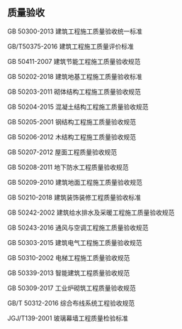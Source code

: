 ## 质量验收

GB 50300-2013 建筑工程施工质量验收统一标准

GB/T50375-2016 建筑工程施工质量评价标准

GB 50411-2007 建筑节能工程施工质量验收规范

GB 50202-2018 建筑地基工程施工质量验收标准

GB 50203-2011 砌体结构工程施工质量验收规范

GB 50204-2015 混凝土结构工程施工质量验收规范

GB 50205-2001 钢结构工程施工质量验收规范

GB 50206-2012 木结构工程施工质量验收规范

GB 50207-2012 屋面工程质量验收规范

GB 50208-2011 地下防水工程质量验收规范

GB 50209-2010 建筑地面工程施工质量验收规范

GB 50210-2018 建筑装饰装修工程质量验收标准

GB 50242-2002 建筑给水排水及采暖工程施工质量验收规范

GB 50243-2016 通风与空调工程施工质量验收规范

GB 50303-2015 建筑电气工程施工质量验收规范

GB 50310-2002 电梯工程施工质量验收规范

GB 50339-2013 智能建筑工程质量验收规范

GB 50309-2017 工业炉砌筑工程质量验收规范

GB/T 50312-2016 综合布线系统工程验收规范

JGJ/T139-2001 玻璃幕墙工程质量检验标准